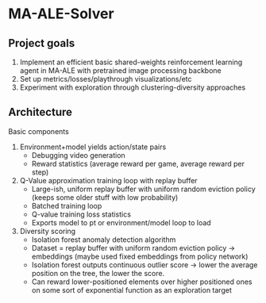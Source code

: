 # MA-ALE-Solver

## Project goals

1. Implement an efficient basic shared-weights reinforcement learning agent in MA-ALE with pretrained image processing backbone
1. Set up metrics/losses/playthrough visualizations/etc
1. Experiment with exploration through clustering-diversity approaches

## Architecture

Basic components

1. Environment+model yields action/state pairs 
    * Debugging video generation
    * Reward statistics (average reward per game, average reward per step)
2. Q-Value approximation training loop with replay buffer
    * Large-ish, uniform replay buffer with uniform random eviction policy (keeps some older stuff with low probability)
    * Batched training loop
    * Q-value training loss statistics
    * Exports model to pt or environment/model loop to load
3. Diversity scoring
    * Isolation forest anomaly detection algorithm
    * Dataset = replay buffer with uniform random eviction policy -> embeddings (maybe used fixed embeddings from policy network)
    * Isolation forest outputs continuous outlier score -> lower the average position on the tree, the lower the score. 
    * Can reward lower-positioned elements over higher positioned ones on some sort of exponential function as an exploration target

